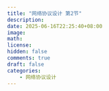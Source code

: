 ```yaml
---
title: "网络协议设计 第2节"
description: 
date: 2025-06-16T22:25:40+08:00
image: 
math: 
license: 
hidden: false
comments: true
draft: false
categories:
    - 网络协议设计
---
```


# 

